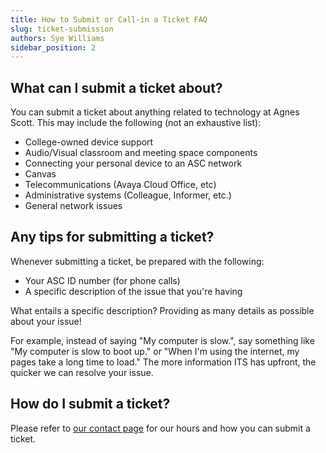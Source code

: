 ```yaml
---
title: How to Submit or Call-in a Ticket FAQ
slug: ticket-submission
authors: Sye Williams
sidebar_position: 2
---
```

## What can I submit a ticket about?
You can submit a ticket about anything related to technology at Agnes Scott. This may include the following (not an exhaustive list):
- College-owned device support
- Audio/Visual classroom and meeting space components
- Connecting your personal device to an ASC network
- Canvas
- Telecommunications (Avaya Cloud Office, etc)
- Administrative systems (Colleague, Informer, etc.)
- General network issues

## Any tips for submitting a ticket?
Whenever submitting a ticket, be prepared with the following:
- Your ASC ID number (for phone calls)
- A specific description of the issue that you're having

What entails a specific description? Providing as many details as possible about your issue! 

For example, instead of saying "My computer is slow.", say something like "My computer is slow to boot up." or "When I'm using the internet, my pages take a long time to load." The more information ITS has upfront, the quicker we can resolve your issue. 

## How do I submit a ticket?

Please refer to [our contact page](https://asc-testsite2.netlify.app/docs/contact-info-hours) for our hours and how you can submit a ticket. 